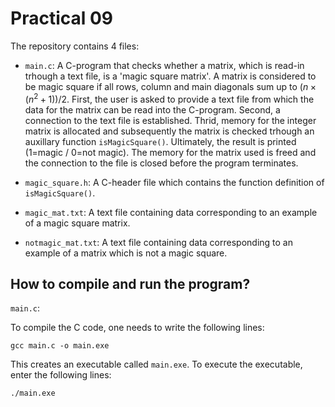 # Practical 09

The repository contains 4 files:

* `main.c`: A C-program that checks whether a matrix, which is read-in trhough a text file, is a 'magic square matrix'. A matrix is considered to be magic square if all rows, column and main diagonals sum up to $(n \times (n^2 + 1))/2$. First, the user is asked to provide a text file from which the data for the matrix can  be read into the C-program. Second, a connection to the text file is established. Thrid, memory for the integer matrix is allocated and subsequently the matrix is checked trhough an auxillary function `isMagicSquare()`. Ultimately, the result is printed (1=magic / 0=not magic). The memory for the matrix used is freed and the connection to the file is closed before the program terminates.

* `magic_square.h`: A C-header file which contains the function definition of `isMagicSquare()`.
* `magic_mat.txt`: A text file containing data corresponding to an example of a magic square matrix.
* `notmagic_mat.txt`: A text file containing data corresponding to an example of a matrix which is not a magic square.


## How to compile and run the program?

`main.c`: 

To compile the C code, one needs to write the following lines:
```
gcc main.c -o main.exe 
```
This creates an executable called `main.exe`. To execute the executable, enter the following lines:

```
./main.exe
```